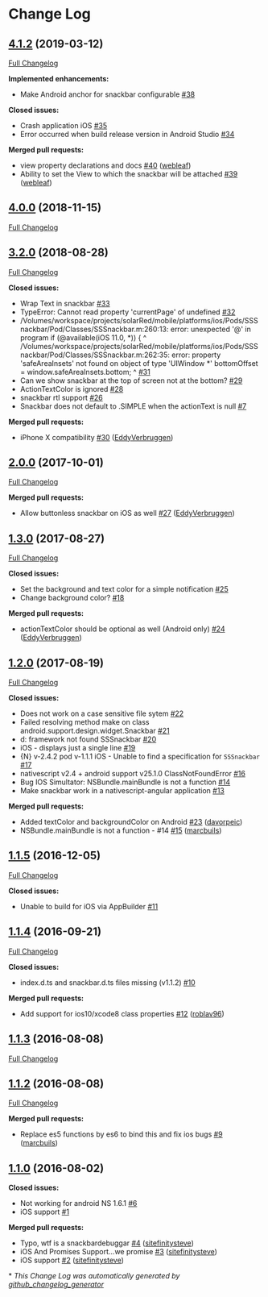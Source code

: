 # Change Log

## [4.1.2](https://github.com/bradmartin/nativescript-snackbar/tree/4.1.2) (2019-03-12)
[Full Changelog](https://github.com/bradmartin/nativescript-snackbar/compare/4.0.0...4.1.2)

**Implemented enhancements:**

- Make Android anchor for snackbar configurable [\#38](https://github.com/bradmartin/nativescript-snackbar/issues/38)

**Closed issues:**

- Crash application iOS [\#35](https://github.com/bradmartin/nativescript-snackbar/issues/35)
- Error occurred when build release version in Android Studio [\#34](https://github.com/bradmartin/nativescript-snackbar/issues/34)

**Merged pull requests:**

- view property declarations and docs [\#40](https://github.com/bradmartin/nativescript-snackbar/pull/40) ([webleaf](https://github.com/webleaf))
- Ability to set the View to which the snackbar will be attached [\#39](https://github.com/bradmartin/nativescript-snackbar/pull/39) ([webleaf](https://github.com/webleaf))

## [4.0.0](https://github.com/bradmartin/nativescript-snackbar/tree/4.0.0) (2018-11-15)
[Full Changelog](https://github.com/bradmartin/nativescript-snackbar/compare/3.2.0...4.0.0)

## [3.2.0](https://github.com/bradmartin/nativescript-snackbar/tree/3.2.0) (2018-08-28)
[Full Changelog](https://github.com/bradmartin/nativescript-snackbar/compare/2.0.0...3.2.0)

**Closed issues:**

- Wrap Text in snackbar [\#33](https://github.com/bradmartin/nativescript-snackbar/issues/33)
- TypeError: Cannot read property 'currentPage' of undefined [\#32](https://github.com/bradmartin/nativescript-snackbar/issues/32)
- /Volumes/workspace/projects/solarRed/mobile/platforms/ios/Pods/SSSnackbar/Pod/Classes/SSSnackbar.m:260:13: error: unexpected '@' in program         if \(@available\(iOS 11.0, \*\)\) {             ^ /Volumes/workspace/projects/solarRed/mobile/platforms/ios/Pods/SSSnackbar/Pod/Classes/SSSnackbar.m:262:35: error: property 'safeAreaInsets' not found on object of type 'UIWindow \*'             bottomOffset = window.safeAreaInsets.bottom;                                   ^ [\#31](https://github.com/bradmartin/nativescript-snackbar/issues/31)
- Can we show snackbar at the top of screen not at the bottom? [\#29](https://github.com/bradmartin/nativescript-snackbar/issues/29)
- ActionTextColor is ignored [\#28](https://github.com/bradmartin/nativescript-snackbar/issues/28)
- snackbar rtl support [\#26](https://github.com/bradmartin/nativescript-snackbar/issues/26)
- Snackbar does not default to .SIMPLE when the actionText is null [\#7](https://github.com/bradmartin/nativescript-snackbar/issues/7)

**Merged pull requests:**

- iPhone X compatibility [\#30](https://github.com/bradmartin/nativescript-snackbar/pull/30) ([EddyVerbruggen](https://github.com/EddyVerbruggen))

## [2.0.0](https://github.com/bradmartin/nativescript-snackbar/tree/2.0.0) (2017-10-01)
[Full Changelog](https://github.com/bradmartin/nativescript-snackbar/compare/1.3.0...2.0.0)

**Merged pull requests:**

- Allow buttonless snackbar on iOS as well [\#27](https://github.com/bradmartin/nativescript-snackbar/pull/27) ([EddyVerbruggen](https://github.com/EddyVerbruggen))

## [1.3.0](https://github.com/bradmartin/nativescript-snackbar/tree/1.3.0) (2017-08-27)
[Full Changelog](https://github.com/bradmartin/nativescript-snackbar/compare/1.2.0...1.3.0)

**Closed issues:**

- Set the background and text color for a simple notification [\#25](https://github.com/bradmartin/nativescript-snackbar/issues/25)
- Change background color? [\#18](https://github.com/bradmartin/nativescript-snackbar/issues/18)

**Merged pull requests:**

- actionTextColor should be optional as well \(Android only\) [\#24](https://github.com/bradmartin/nativescript-snackbar/pull/24) ([EddyVerbruggen](https://github.com/EddyVerbruggen))

## [1.2.0](https://github.com/bradmartin/nativescript-snackbar/tree/1.2.0) (2017-08-19)
[Full Changelog](https://github.com/bradmartin/nativescript-snackbar/compare/1.1.5...1.2.0)

**Closed issues:**

- Does not work on a case sensitive file sytem [\#22](https://github.com/bradmartin/nativescript-snackbar/issues/22)
- Failed resolving method make on class android.support.design.widget.Snackbar [\#21](https://github.com/bradmartin/nativescript-snackbar/issues/21)
- d: framework not found SSSnackbar [\#20](https://github.com/bradmartin/nativescript-snackbar/issues/20)
- iOS - displays just a single line [\#19](https://github.com/bradmartin/nativescript-snackbar/issues/19)
- {N} v-2.4.2 pod v-1.1.1  iOS - Unable to find a specification for `SSSnackbar` [\#17](https://github.com/bradmartin/nativescript-snackbar/issues/17)
- nativescript v2.4 + android support v25.1.0 ClassNotFoundError [\#16](https://github.com/bradmartin/nativescript-snackbar/issues/16)
- Bug IOS Simultator:  NSBundle.mainBundle is not a function [\#14](https://github.com/bradmartin/nativescript-snackbar/issues/14)
- Make snackbar work in a nativescript-angular application [\#13](https://github.com/bradmartin/nativescript-snackbar/issues/13)

**Merged pull requests:**

- Added textColor and backgroundColor on Android [\#23](https://github.com/bradmartin/nativescript-snackbar/pull/23) ([davorpeic](https://github.com/davorpeic))
- NSBundle.mainBundle is not a function - \#14 [\#15](https://github.com/bradmartin/nativescript-snackbar/pull/15) ([marcbuils](https://github.com/marcbuils))

## [1.1.5](https://github.com/bradmartin/nativescript-snackbar/tree/1.1.5) (2016-12-05)
[Full Changelog](https://github.com/bradmartin/nativescript-snackbar/compare/1.1.4...1.1.5)

**Closed issues:**

- Unable to build for iOS via AppBuilder [\#11](https://github.com/bradmartin/nativescript-snackbar/issues/11)

## [1.1.4](https://github.com/bradmartin/nativescript-snackbar/tree/1.1.4) (2016-09-21)
[Full Changelog](https://github.com/bradmartin/nativescript-snackbar/compare/1.1.3...1.1.4)

**Closed issues:**

- index.d.ts and snackbar.d.ts files missing \(v1.1.2\) [\#10](https://github.com/bradmartin/nativescript-snackbar/issues/10)

**Merged pull requests:**

- Add support for ios10/xcode8 class properties [\#12](https://github.com/bradmartin/nativescript-snackbar/pull/12) ([roblav96](https://github.com/roblav96))

## [1.1.3](https://github.com/bradmartin/nativescript-snackbar/tree/1.1.3) (2016-08-08)
[Full Changelog](https://github.com/bradmartin/nativescript-snackbar/compare/1.1.2...1.1.3)

## [1.1.2](https://github.com/bradmartin/nativescript-snackbar/tree/1.1.2) (2016-08-08)
[Full Changelog](https://github.com/bradmartin/nativescript-snackbar/compare/1.1.0...1.1.2)

**Merged pull requests:**

- Replace es5 functions by es6 to bind this and fix ios bugs [\#9](https://github.com/bradmartin/nativescript-snackbar/pull/9) ([marcbuils](https://github.com/marcbuils))

## [1.1.0](https://github.com/bradmartin/nativescript-snackbar/tree/1.1.0) (2016-08-02)
**Closed issues:**

- Not working for android NS 1.6.1 [\#6](https://github.com/bradmartin/nativescript-snackbar/issues/6)
- iOS support [\#1](https://github.com/bradmartin/nativescript-snackbar/issues/1)

**Merged pull requests:**

- Typo, wtf is a snackbardebuggar [\#4](https://github.com/bradmartin/nativescript-snackbar/pull/4) ([sitefinitysteve](https://github.com/sitefinitysteve))
- iOS And Promises Support...we promise [\#3](https://github.com/bradmartin/nativescript-snackbar/pull/3) ([sitefinitysteve](https://github.com/sitefinitysteve))
- iOS support [\#2](https://github.com/bradmartin/nativescript-snackbar/pull/2) ([sitefinitysteve](https://github.com/sitefinitysteve))



\* *This Change Log was automatically generated by [github_changelog_generator](https://github.com/skywinder/Github-Changelog-Generator)*